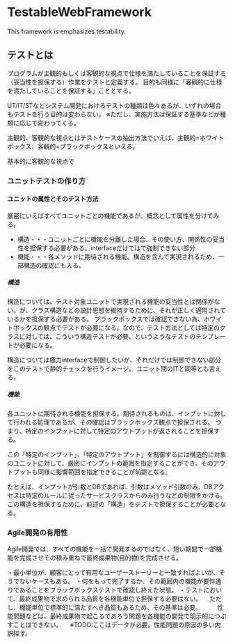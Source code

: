 # TestableWebFramework

This framework is emphasizes testability.

## テストとは

プログラムが主観的もしくは客観的な視点で仕様を満たしていることを保証する（妥当性を担保する）作業をテストと定義する。
目的も同様に「客観的に仕様を満たしていることを保証する」こととする。

UT/IT/STなどシステム開発におけるテストの種類は色々あるが、いずれの場合もテストを行う目的は変わらない。
※ただし、実施方法は保証する基準などが種類に応じて変わってくる。

主観的、客観的な視点とはテストケースの抽出方法でいえば、主観的=ホワイトボックス、客観的=ブラックボックスといえる。

基本的に客観的な視点で

### ユニットテストの作り方

#### ユニットの属性とそのテスト方法

厳密にいえばすべてユニットごとの機能であるが、概念として属性を分けてみる。

- 構造・・・ユニットごとに機能を分離した場合、その使い方、関係性の妥当性を担保する必要がある。interfaceだけではで強制できない部分
- 機能・・・各メソッドに期待される機能。構造を含んで実現されるため、一部構造の確認にも入る。

##### 構造

構造については、テスト対象ユニットで実現される機能の妥当性とは関係がない。が、クラス構造などの設計思想を維持するために、それが正しく適用されているかを担保する必要がある。
ブラックボックスでは確認できない為、ホワイトボックスの観点でテストが必要になる。なので、テスト方法としては特定のクラスに対しては、こういう構造テストが必要、というようなテストのテンプレートが必要になる。

構造については極力interfaceで制御したいが、それだけでは制御できない部分をこのテストで静的チェックを行うイメージ。
ユニット間のITと同等とも言える。

##### 機能

各ユニットに期待される機能を担保する。期待されるものは、インプットに対して行われる処理であるが、その確認はブラックボックス観点で担保される。
つまり、特定のインプットに対して特定のアウトプットが返されることを担保する。

この「特定のインプット」、「特定のアウトプット」を制御するには構造的に対象のユニットに対して、厳密にインプットの範囲を指定することができ、そのアウトプットも同様に影響範囲を指定できることが前提となる。

たとえば、インプットが引数とDBであれば、引数はメソッド引数のみ、DBアクセスは特定のルールに従ったサービスクラスからのみ行うなどの制限をかける。
この構造を担保するために、前述の「構造」をテストで担保することが必要となる。

### Agile開発の有用性

Agile開発では、すべての機能を一括で開発するのではなく、短い期間で一部機能を完成させその積み重ねで最終成果物(目的物)を完成させる。

・最小単位が、顧客にとって有用なユーザーストーリーと一致すればよいが、そうでないケースもある。
・何をもって完了するか、その範囲内の機能が要件通りであることをブラックボックステストで確認し終えた状態。
・テストにおいて、最終成果物で求められる品質を各機能単位で担保する必要はない。
　ただし、機能単位で標準的に満たすべき品質もあるため、その基準は必要。
　
　性能問題などは、最終成果物で起こるであろう問題を各機能の開発で明示的につぶすことはできない。
　※TODO:ここはデータが必要。性能問題の原因の多い内訳探す。




